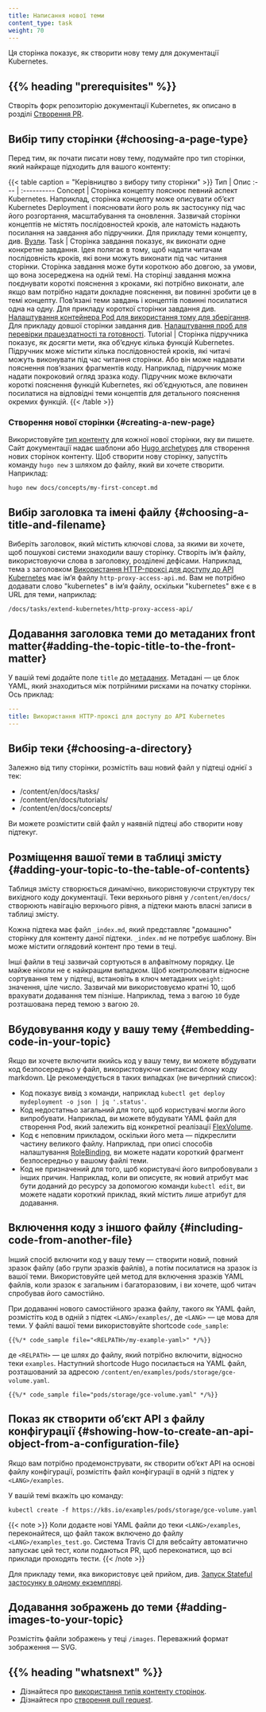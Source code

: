 ```yaml
---
title: Написання нової теми
content_type: task
weight: 70
---
```


<!-- overview -->

Ця сторінка показує, як створити нову тему для документації Kubernetes.

## {{% heading "prerequisites" %}}

Створіть форк репозиторію документації Kubernetes, як описано в розділі [Створення PR](/docs/contribute/new-content/open-a-pr/).

<!-- steps -->

## Вибір типу сторінки {#choosing-a-page-type}

Перед тим, як почати писати нову тему, подумайте про тип сторінки, який найкраще підходить для вашого контенту:

{{< table caption = "Керівництво з вибору типу сторінки" >}}
Тип | Опис
:--- | :----------
Concept | Сторінка концепту пояснює певний аспект Kubernetes. Наприклад, сторінка концепту може описувати обʼєкт Kubernetes Deployment і пояснювати його роль як застосунку під час його розгортання, масштабування та оновлення. Зазвичай сторінки концептів не містять послідовностей кроків, але натомість надають посилання на завдання або підручники. Для прикладу теми концепту, див. [Вузли](/docs/concepts/architecture/nodes/).
Task | Сторінка завдання показує, як виконати одне конкретне завдання. Ідея полягає в тому, щоб надати читачам послідовність кроків, які вони можуть виконати під час читання сторінки. Сторінка завдання може бути короткою або довгою, за умови, що вона зосереджена на одній темі. На сторінці завдання можна поєднувати короткі пояснення з кроками, які потрібно виконати, але якщо вам потрібно надати докладне пояснення, ви повинні зробити це в темі концепту. Повʼязані теми завдань і концептів повинні посилатися одна на одну. Для прикладу короткої сторінки завдання див. [Налаштування контейнера Pod для використання тому для зберігання](/docs/tasks/configure-pod-container/configure-volume-storage/). Для прикладу довшої сторінки завдання див. [Налаштування проб для перевірки працездатності та готовності](/docs/tasks/configure-pod-container/configure-liveness-readiness-probes/).
Tutorial | Сторінка підручника показує, як досягти мети, яка обʼєднує кілька функцій Kubernetes. Підручник може містити кілька послідовностей кроків, які читачі можуть виконувати під час читання сторінки. Або він може надавати пояснення повʼязаних фрагментів коду. Наприклад, підручник може надати покроковий огляд зразка коду. Підручник може включати короткі пояснення функцій Kubernetes, які обʼєднуються, але повинен посилатися на відповідні теми концептів для детального пояснення окремих функцій.
{{< /table >}}

### Створення нової сторінки {#creating-a-new-page}

Використовуйте [тип контенту](/docs/contribute/style/page-content-types/) для кожної нової сторінки, яку ви пишете. Сайт документації надає шаблони або [Hugo archetypes](https://gohugo.io/content-management/archetypes/) для створення нових сторінок контенту. Щоб створити нову сторінку, запустіть команду `hugo new` з шляхом до файлу, який ви хочете створити. Наприклад:

```shell
hugo new docs/concepts/my-first-concept.md
```

## Вибір заголовка та імені файлу {#choosing-a-title-and-filename}

Виберіть заголовок, який містить ключові слова, за якими ви хочете, щоб пошукові системи знаходили вашу сторінку. Створіть імʼя файлу, використовуючи слова в заголовку, розділені дефісами. Наприклад, тема з заголовком [Використання HTTP-проксі для доступу до API Kubernetes](/docs/tasks/extend-kubernetes/http-proxy-access-api/) має імʼя файлу `http-proxy-access-api.md`. Вам не потрібно додавати слово "kubernetes" в імʼя файлу, оскільки "kubernetes" вже є в URL для теми, наприклад:

```none
/docs/tasks/extend-kubernetes/http-proxy-access-api/
```

## Додавання заголовка теми до метаданих front matter{#adding-the-topic-title-to-the-front-matter}

У вашій темі додайте поле `title` до [метаданих](https://gohugo.io/content-management/front-matter/). Метадані — це блок YAML, який знаходиться між потрійними рисками на початку сторінки. Ось приклад:

```yaml
---
title: Використання HTTP-проксі для доступу до API Kubernetes
---
```

## Вибір теки {#choosing-a-directory}

Залежно від типу сторінки, розмістіть ваш новий файл у підтеці однієї з тек:

* /content/en/docs/tasks/
* /content/en/docs/tutorials/
* /content/en/docs/concepts/

Ви можете розмістити свій файл у наявній підтеці або створити нову підтекуг.

## Розміщення вашої теми в таблиці змісту {#adding-your-topic-to-the-table-of-contents}

Таблиця змісту створюється динамічно, використовуючи структуру тек вихідного коду документації. Теки верхнього рівня у `/content/en/docs/` створюють навігацію верхнього рівня, а підтеки мають власні записи в таблиці змісту.

Кожна підтека має файл `_index.md`, який представляє "домашню" сторінку для контенту даної підтеки. `_index.md` не потребує шаблону. Він може містити оглядовий контент про теми в теці.

Інші файли в теці зазвичай сортуються в алфавітному порядку. Це майже ніколи не є найкращим випадком. Щоб контролювати відносне сортування тем у підтеці, встановіть в ключ метаданих `weight:` значення, ціле число. Зазвичай ми використовуємо кратні 10, щоб врахувати додавання тем пізніше. Наприклад, тема з вагою `10` буде розташована перед темою з вагою `20`.

## Вбудовування коду у вашу тему {#embedding-code-in-your-topic}

Якщо ви хочете включити якийсь код у вашу тему, ви можете вбудувати код безпосередньо у файл, використовуючи синтаксис блоку коду markdown. Це рекомендується в таких випадках (не вичерпний список):

* Код показує вивід з команди, наприклад `kubectl get deploy mydeployment -o json | jq '.status'`.
* Код недостатньо загальний для того, щоб користувачі могли його випробувати. Наприклад, ви можете вбудувати YAML файл для створення Pod, який залежить від конкретної реалізації [FlexVolume](/docs/concepts/storage/volumes/#flexvolume).
* Код є неповним прикладом, оскільки його мета — підкреслити частину великого файлу. Наприклад, при описі способів налаштування [RoleBinding](/docs/reference/access-authn-authz/rbac/#role-binding-examples), ви можете надати короткий фрагмент безпосередньо у вашому файлі теми.
* Код не призначений для того, щоб користувачі його випробовували з інших причин. Наприклад, коли ви описуєте, як новий атрибут має бути доданий до ресурсу за допомогою команди `kubectl edit`, ви можете надати короткий приклад, який містить лише атрибут для додавання.

## Включення коду з іншого файлу {#including-code-from-another-file}

Інший спосіб включити код у вашу тему — створити новий, повний зразок файлу (або групи зразків файлів), а потім посилатися на зразок із вашої теми. Використовуйте цей метод для включення зразків YAML файлів, коли зразок є загальним і багаторазовим, і ви хочете, щоб читач спробував його самостійно.

При додаванні нового самостійного зразка файлу, такого як YAML файл, розмістіть код в одній з підтек `<LANG>/examples/`, де `<LANG>` — це мова для теми. У файлі вашої теми використовуйте shortcode `code_sample`:

```hugo
{{%/* code_sample file="<RELPATH>/my-example-yaml>" */%}}
```

де `<RELPATH>` — це шлях до файлу, який потрібно включити, відносно теки `examples`. Наступний shortcode Hugo посилається на YAML файл, розташований за адресою `/content/en/examples/pods/storage/gce-volume.yaml`.

```hugo
{{%/* code_sample file="pods/storage/gce-volume.yaml" */%}}
```

## Показ як створити обʼєкт API з файлу конфігурації {#showing-how-to-create-an-api-object-from-a-configuration-file}

Якщо вам потрібно продемонструвати, як створити обʼєкт API на основі файлу конфігурації, розмістіть файл конфігурації в одній з підтек у `<LANG>/examples`.

У вашій темі вкажіть цю команду:

```shell
kubectl create -f https://k8s.io/examples/pods/storage/gce-volume.yaml
```

{{< note >}}
Коли додаєте нові YAML файли до теки `<LANG>/examples`, переконайтеся, що файл також включено до файлу `<LANG>/examples_test.go`. Система Travis CI для вебсайту автоматично запускає цей тест, коли подаються PR, щоб переконатися, що всі приклади проходять тести.
{{< /note >}}

Для прикладу теми, яка використовує цей прийом, див. [Запуск Stateful застосунку в одному екземплярі](/docs/tasks/run-application/run-single-instance-stateful-application/).

## Додавання зображень до теми {#adding-images-to-your-topic}

Розмістіть файли зображень у теці `/images`. Переважний формат зображення — SVG.

## {{% heading "whatsnext" %}}

* Дізнайтеся про [використання типів контенту сторінок](/docs/contribute/style/page-content-types/).
* Дізнайтеся про [створення pull request](/docs/contribute/new-content/open-a-pr/).
